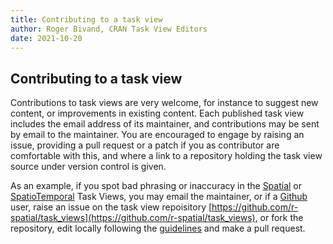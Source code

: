 ```yaml
---
title: Contributing to a task view
author: Roger Bivand, CRAN Task View Editors
date: 2021-10-20
---
```


## Contributing to a task view

Contributions to task views are very welcome, for instance to suggest new content, or
improvements in existing content. Each published task view includes the email address of
its maintainer, and contributions may be sent by email to the maintainer. You are 
encouraged to engage by raising an issue, providing a pull request or a patch if 
you as contributor are comfortable with this, and where a link to a repository
holding the task view source under version control is given.

As an example, if you spot bad phrasing or inaccuracy in the [Spatial](https://cran.r-project.org/view=Spatial) or 
[SpatioTemporal](https://cran.r-project.org/view=SpatioTemporal)
Task Views, you may email the maintainer, or if a [Github](https://github.com) user,
raise an issue on the task view repoisitory [https://github.com/r-spatial/task_views](https://github.com/r-spatial/task_views),
or fork the repository, edit locally following the [guidelines](https://github.com/cran-task-views/ctv/)
and make a pull request.
